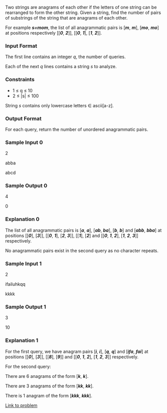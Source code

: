 Two strings are anagrams of each other if the letters of one string can be rearranged to form the other string. Given a string, find the number of pairs of substrings of the string that are anagrams of each other.

For example ***s=mom***, the list of all anagrammatic pairs is [***m***, ***m***], [***mo***, ***mo***] at positions respectively [[***0***, ***2***]], [[***0***, ***1***], [***1***, ***2***]].

### Input Format

The first line contains an integer *q*, the number of queries.

Each of the next *q* lines contains a string *s* to analyze. 

### Constraints

* 1 ≤ q ≤ 10
* 2 ≤ |s| ≤ 100

String *s* contains only lowercase letters ∈ ascii[a-z].

### Output Format

For each query, return the number of unordered anagrammatic pairs. 

### Sample Input 0

2

abba

abcd

### Sample Output 0

4

0

### Explanation 0

The list of all anagrammatic pairs is [***a***, ***a***], [***ab***, ***ba***], [***b***, ***b***] and [***abb***, ***bba***] at positions [[***0***], [***3***]], [[***0***, ***1***], [***2***, ***3***]], [[***1***], [***2***] and [[***0***, ***1***, ***2***], [***1***, ***2***, ***3***]] respectively.

No anagrammatic pairs exist in the second query as no character repeats.

### Sample Input 1

2

ifailuhkqq

kkkk

### Sample Output 1

3

10

### Explanation 1

For the first query, we have anagram pairs [***i***, ***i***], [***q***, ***q***] and [***ifa***, ***fai***] at positions [[***0***], [***3***]], [[***8***], [***9***]] and [[***0***, ***1***, ***2***], [***1***, ***2***, ***3***]] respectively.

For the second query:

There are 6 anagrams of the form [***k***, ***k***].

There are 3 anagrams of the form [***kk***, ***kk***].

There is 1 anagram of the form [***kkk***, ***kkk***].

[Link to problem](https://www.hackerrank.com/challenges/sherlock-and-anagrams/problem)
